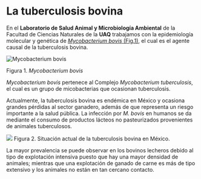 # La tuberculosis bovina
En el **Laboratorio de Salud Animal y Microbiología Ambiental** de la Facultad de Ciencias Naturales de la **UAQ** trabajamos con la epidemiología molecular y genética de
[*Mycobacterium bovis* (Fig.1)](https://foodpoisoningbulletin.com/wp-content/uploads/Tuberculosis-300x225.jpg "Mycobacterium bovis"), el cual es el agente causal de la tuberculosis bovina.

![](https://foodpoisoningbulletin.com/wp-content/uploads/Tuberculosis-300x225.jpg "Mycobacterium bovis")

Figura 1. *Mycobacterium bovis*

*Mycobacterium bovis* pertenece al Complejo *Mycobacterium tuberculosis*, el cual es un grupo de  micobacterias que ocasionan tuberculosis. 

Actualmente, la tuberculosis bovina es endémica en México y ocasiona grandes pérdidas al sector ganadero, además de que representa un riesgo importante a la salud pública. La infección por *M. bovis* en humanos se da mediante el consumo de productos lácteos no pasteurizados provenientes de animales tuberculosos.  

![](https://www.gob.mx/cms/uploads/image/file/341588/Situacion_Tuberculosis_octubre_2017.jpg)
Figura 2. Situación actual de la tuberculosis bovina en México.

La mayor prevalencia se puede observar en los bovinos lecheros debido al tipo de explotación intensiva puesto que hay una mayor densidad de animales; mientras que una explotación de ganado de carne es más de tipo extensivo y los animales no están en tan cercano contacto.






